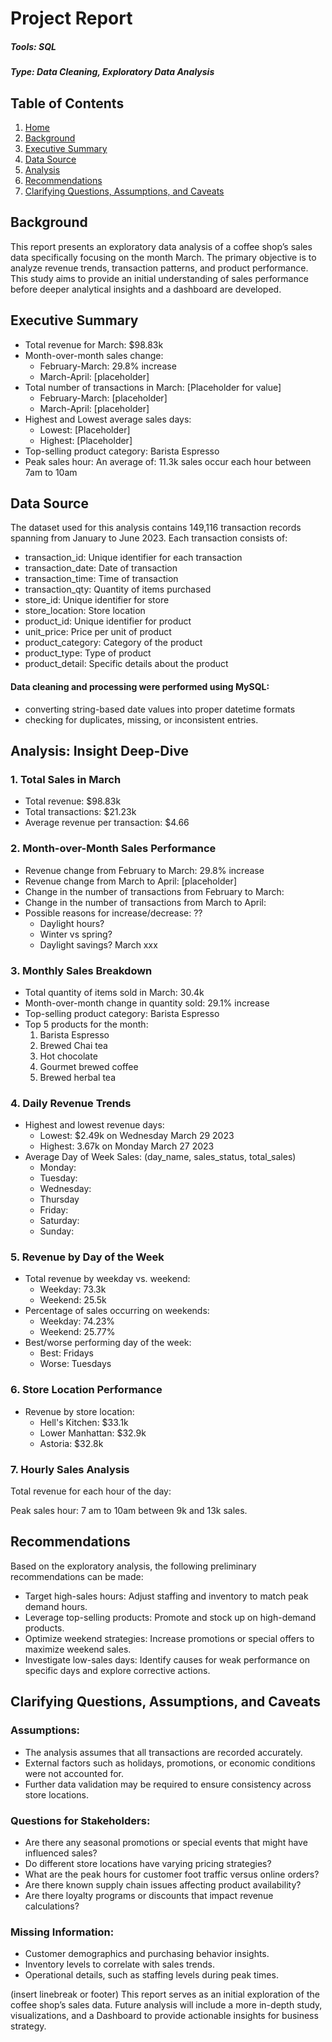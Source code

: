 # Project Report

##### Tools: SQL

##### Type: Data Cleaning, Exploratory Data Analysis

## Table of Contents
1. [Home](#Project-Report)
2. [Background](#Background)
3. [Executive Summary](#Executive-summary)
4. [Data Source](#Data-source)
5. [Analysis](#Analysis)
6. [Recommendations](#Recommendations)
7. [Clarifying Questions, Assumptions, and Caveats](##Clarifying-Questions,-Assumptions,-and-Caveats)

## Background

This report presents an exploratory data analysis of a coffee shop’s sales data specifically focusing on the month March. The primary objective is to analyze revenue trends, transaction patterns, and product performance. This study aims to provide an initial understanding of sales performance before deeper analytical insights and a dashboard are developed.


## Executive Summary
- Total revenue for March: $98.83k
- Month-over-month sales change: 
  - February-March: 29.8% increase
  - March-April: [placeholder]
- Total number of transactions in March: [Placeholder for value]
  - February-March: [placeholder]
  - March-April: [placeholder]
- Highest and Lowest average sales days: 
  - Lowest: [Placeholder]
  - Highest: [Placeholder]
- Top-selling product category: Barista Espresso
- Peak sales hour: An average of: 11.3k sales occur each hour between 7am to 10am

## Data Source
The dataset used for this analysis contains 149,116 transaction records spanning from January to June 2023. Each transaction consists of:
- transaction_id: Unique identifier for each transaction
- transaction_date: Date of transaction
- transaction_time: Time of transaction
- transaction_qty: Quantity of items purchased
- store_id: Unique identifier for store
- store_location: Store location
- product_id: Unique identifier for product
- unit_price: Price per unit of product
- product_category: Category of the product
- product_type: Type of product
- product_detail: Specific details about the product

#### Data cleaning and processing were performed using MySQL:

- converting string-based date values into proper datetime formats
- checking for duplicates, missing, or inconsistent entries.

## Analysis: Insight Deep-Dive

### 1. Total Sales in March
  - Total revenue: $98.83k
  - Total transactions: $21.23k
  - Average revenue per transaction: $4.66
    
### 2. Month-over-Month Sales Performance
  - Revenue change from February to March: 29.8% increase
  - Revenue change from March to April: [placeholder]
  - Change in the number of transactions from February to March:
  - Change in the number of transactions from March to April: 
  - Possible reasons for increase/decrease: ??
    - Daylight hours?
    - Winter vs spring?
    - Daylight savings? March xxx
   
### 3. Monthly Sales Breakdown
  - Total quantity of items sold in March: 30.4k
  - Month-over-month change in quantity sold: 29.1% increase
  - Top-selling product category: Barista Espresso
  - Top 5 products for the month: 
      1. Barista Espresso
      2. Brewed Chai tea
      3. Hot chocolate
      4. Gourmet brewed coffee
      5. Brewed herbal tea

### 4. Daily Revenue Trends
  - Highest and lowest revenue days: 
    - Lowest: $2.49k on Wednesday March 29 2023
    - Highest: 3.67k on Monday March 27 2023
  - Average Day of Week Sales: (day_name, sales_status, total_sales)
    - Monday:
    - Tuesday:
    - Wednesday:
    - Thursday
    - Friday:
    - Saturday:
    - Sunday:
      
### 5. Revenue by Day of the Week
  - Total revenue by weekday vs. weekend: 
    - Weekday: 73.3k
    - Weekend: 25.5k
  - Percentage of sales occurring on weekends: 
    - Weekday: 74.23%
    - Weekend: 25.77%
- Best/worse performing day of the week: 
    - Best: Fridays
    - Worse: Tuesdays

### 6. Store Location Performance
  - Revenue by store location: 
    - Hell's Kitchen: $33.1k
    - Lower Manhattan: $32.9k
    - Astoria: $32.8k

### 7. Hourly Sales Analysis
Total revenue for each hour of the day:

Peak sales hour: 7 am to 10am between 9k and 13k sales. 

## Recommendations

Based on the exploratory analysis, the following preliminary recommendations can be made:
- Target high-sales hours: Adjust staffing and inventory to match peak demand hours.
- Leverage top-selling products: Promote and stock up on high-demand products.
- Optimize weekend strategies: Increase promotions or special offers to maximize weekend sales.
- Investigate low-sales days: Identify causes for weak performance on specific days and explore corrective actions.

## Clarifying Questions, Assumptions, and Caveats

### Assumptions:
- The analysis assumes that all transactions are recorded accurately.
- External factors such as holidays, promotions, or economic conditions were not accounted for.
- Further data validation may be required to ensure consistency across store locations.

### Questions for Stakeholders:
- Are there any seasonal promotions or special events that might have influenced sales?
- Do different store locations have varying pricing strategies?
- What are the peak hours for customer foot traffic versus online orders?
- Are there known supply chain issues affecting product availability?
- Are there loyalty programs or discounts that impact revenue calculations?

### Missing Information:
- Customer demographics and purchasing behavior insights.
- Inventory levels to correlate with sales trends.
- Operational details, such as staffing levels during peak times.


(insert linebreak or footer) 
This report serves as an initial exploration of the coffee shop’s sales data. Future analysis will include a more in-depth study, visualizations, and a Dashboard to provide actionable insights for business strategy.
